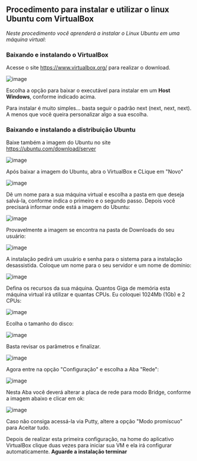 ## Procedimento para instalar e utilizar o linux Ubuntu com VirtualBox


_Neste procedimento você aprenderá a instalar o Linux Ubuntu em uma máquina virtual_:

### Baixando e instalando o VirtualBox
Acesse o site <https://www.virtualbox.org/> para realizar o download.

![image](https://github.com/user-attachments/assets/b043faad-f412-4772-bd44-d25d6f26df3a)

Escolha a opção para baixar o executável para instalar em um **Host Windows**, conforme indicado acima.

Para instalar é muito simples... basta seguir o padrão next (next, next, next). A menos que você queira personalizar algo a sua escolha.

### Baixando e instalando a distribuição Ubuntu

Baixe também a imagem do Ubuntu no site <https://ubuntu.com/download/server>

![image](https://github.com/user-attachments/assets/c8a6e96d-49f2-499e-89af-4b728316f461)

Após baixar a imagem do Ubuntu, abra o VirtualBox e CLique em "Novo"

![image](https://github.com/user-attachments/assets/831f6f50-b298-4e43-b872-5550ec31f9ee)

Dê um nome para a sua máquina virtual e escolha a pasta em que deseja salvá-la, conforme indica o primeiro e o segundo passo.
Depois você precisará informar onde está a imagem do Ubuntu:

![image](https://github.com/user-attachments/assets/358aa68d-8c18-46d7-8cb4-f5351725d7d5)

Provavelmente a imagem se encontra na pasta de Downloads do seu usuário:

![image](https://github.com/user-attachments/assets/eba612b0-89a2-4768-9117-0c5198af7676)

A instalação pedirá um usuário e senha para o sistema para a instalação desassistida. Coloque um nome para o seu servidor e um nome de domínio:

![image](https://github.com/user-attachments/assets/d5edaf24-6d90-4d0e-b657-f3a925fe5a58)

Defina os recursos da sua máquina. Quantos Giga de memória esta máquina virtual irá utilizar e quantas CPUs. Eu coloquei 1024Mb (1Gb) e 2 CPUs:

![image](https://github.com/user-attachments/assets/cc0668bb-ae02-42a6-839b-d026e234376a)

Ecolha o tamanho do disco:

![image](https://github.com/user-attachments/assets/09f936cc-0aad-4332-8361-da1325fc15dd)

Basta revisar os parâmetros e finalizar.

![image](https://github.com/user-attachments/assets/3df82700-d1d5-4dc5-9f4a-4d622e0c8f65)

Agora entre na opção "Configuração" e escolha a Aba "Rede":

![image](https://github.com/user-attachments/assets/630a2383-70ed-4dbd-9692-12ebb372f033)

Nesta Aba você deverá alterar a placa de rede para modo Bridge, conforme a imagem abaixo e clicar em ok:

![image](https://github.com/user-attachments/assets/3b2edd94-fbce-4110-855c-2f90f24a9476)

Caso não consiga acessá-la via Putty, altere a opção "Modo promíscuo" para Aceitar tudo.

Depois de realizar esta primeira configuração, na home do aplicativo VirtualBox clique duas vezes para iniciar sua VM e ela irá configurar automaticamente. **Aguarde a instalação terminar**


